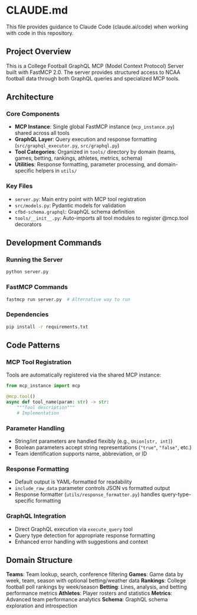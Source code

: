 # CLAUDE.md

This file provides guidance to Claude Code (claude.ai/code) when working with code in this repository.

## Project Overview

This is a College Football GraphQL MCP (Model Context Protocol) Server built with FastMCP 2.0. The server provides structured access to NCAA football data through both GraphQL queries and specialized MCP tools.

## Architecture

### Core Components
- **MCP Instance**: Single global FastMCP instance (`mcp_instance.py`) shared across all tools
- **GraphQL Layer**: Query execution and response formatting (`src/graphql_executor.py`, `src/graphql.py`)
- **Tool Categories**: Organized in `tools/` directory by domain (teams, games, betting, rankings, athletes, metrics, schema)
- **Utilities**: Response formatting, parameter processing, and domain-specific helpers in `utils/`

### Key Files
- `server.py`: Main entry point with MCP tool registration
- `src/models.py`: Pydantic models for validation
- `cfbd-schema.graphql`: GraphQL schema definition
- `tools/__init__.py`: Auto-imports all tool modules to register @mcp.tool decorators

## Development Commands

### Running the Server
```bash
python server.py
```

### FastMCP Commands
```bash
fastmcp run server.py  # Alternative way to run
```

### Dependencies
```bash
pip install -r requirements.txt
```

## Code Patterns

### MCP Tool Registration
Tools are automatically registered via the shared MCP instance:
```python
from mcp_instance import mcp

@mcp.tool()
async def tool_name(param: str) -> str:
    """Tool description"""
    # Implementation
```

### Parameter Handling
- String/int parameters are handled flexibly (e.g., `Union[str, int]`)
- Boolean parameters accept string representations (`"true"`, `"false"`, etc.)
- Team identification supports name, abbreviation, or ID

### Response Formatting
- Default output is YAML-formatted for readability
- `include_raw_data` parameter controls JSON vs formatted output
- Response formatter (`utils/response_formatter.py`) handles query-type-specific formatting

### GraphQL Integration
- Direct GraphQL execution via `execute_query` tool
- Query type detection for appropriate response formatting
- Enhanced error handling with suggestions and context

## Domain Structure

**Teams**: Team lookup, search, conference filtering
**Games**: Game data by week, team, season with optional betting/weather data
**Rankings**: College football poll rankings by week/season
**Betting**: Lines, analysis, and betting performance metrics
**Athletes**: Player rosters and statistics
**Metrics**: Advanced team performance analytics
**Schema**: GraphQL schema exploration and introspection
